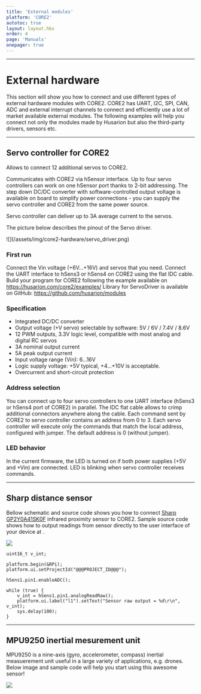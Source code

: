 ```yaml
---
title: 'External modules'
platform: 'CORE2'
autotoc: true
layout: layout.hbs
order: 4
page: 'Manuals'
onepager: true
---
```



***

# External hardware #
This section will show you how to connect and use different types of external hardware modules with CORE2. CORE2 has UART, I2C, SPI, CAN, ADC and external interrupt channels to connect and efficiently use a lot of market available external modules. The following examples will help you connect not only the modules made by Husarion but also the third-party drivers, sensors etc.

***

## Servo controller for CORE2 ##

Allows to connect 12 additional servos to CORE2.

Communicates with CORE2 via hSensor interface. Up to four servo controllers can work on one hSensor port thanks to 2-bit addressing. The step down DC/DC converter with software-controlled output voltage is available on board to simplify power connections - you can supply the servo controller and CORE2 from the same power source.

Servo controller can deliver up to 3A average current to the servos.

The picture below describes the pinout of the Servo driver.

<div class="thumb center h350">
![](/assets/img/core2-hardware/servo_driver.png)
</div>

### First run ###

Connect the Vin voltage (+6V...+16V) and servos that you need. Connect the UART interface to hSens3 or hSens4 on CORE2 using the flat IDC cable. 
Build your program for CORE2 following the example available on https://husarion.com/core2/examples/
Library for ServoDriver is available on GitHub:
https://github.com/husarion/modules

### Specification ###

 * Integrated DC/DC converter
 * Output voltage (+V servo) selectable by software: 5V / 6V / 7.4V / 8.6V
 * 12 PWM outputs, 3.3V logic level, compatible with most analog and digital RC servos
 * 3A nominal output current
 * 5A peak output current
 * Input voltage range (Vin): 6...16V
 * Logic supply voltage: +5V typical, +4...+10V is acceptable.
 * Overcurrent and short-circuit protection

### Address selection ###

You can connect up to four servo controllers to one UART interface (hSens3 or hSens4 port of CORE2) in parallel. The IDC flat cable allows to crimp additional connectors anywhere along the cable. 
Each command sent by CORE2 to servo controller contains an address from 0 to 3. Each servo controller will execute only the commands that match the local address, configured with jumper. The default address is 0 (without jumper).

### LED behavior ###

In the current firmware, the LED is turned on if both power supplies (+5V and +Vin) are connected. LED is blinking when servo controller receives commands.

***

## Sharp distance sensor ##

Bellow schematic and source code shows you how to connect [Sharp GP2Y0A41SK0F](http://www.sharp-world.com/products/device/lineup/data/pdf/datasheet/gp2y0a41sk_e.pdf "Sharp GP2Y0A41SK0F") infrared proximity sensor to CORE2. Sample source code shows how to output readings from sensor directly to the user interface of your device at [](https://cloud.husarion.com).

<div class="thumb center h200">

![](/assets/img/core2-hardware/sharp.svg)

</div>

```
uint16_t v_int;

platform.begin(&RPi);
platform.ui.setProjectId("@@@PROJECT_ID@@@");

hSens1.pin1.enableADC();

while (true) {
	v_int = hSens1.pin1.analogReadRaw();
	platform.ui.label("l1").setText("Sensor raw output = %d\r\n", v_int);
	sys.delay(100);
}
```

***

## MPU9250 inertial mesurement unit ##

MPU9250 is a nine-axis (gyro, accelerometer, compass) inertial measuerement unit useful in a large variety of applications, e.g. drones. Below image and sample code will help you start using this awesome sensor!

<div class="thumb center h200">

![](/assets/img/core2-hardware/mpu9250.svg)

</div>